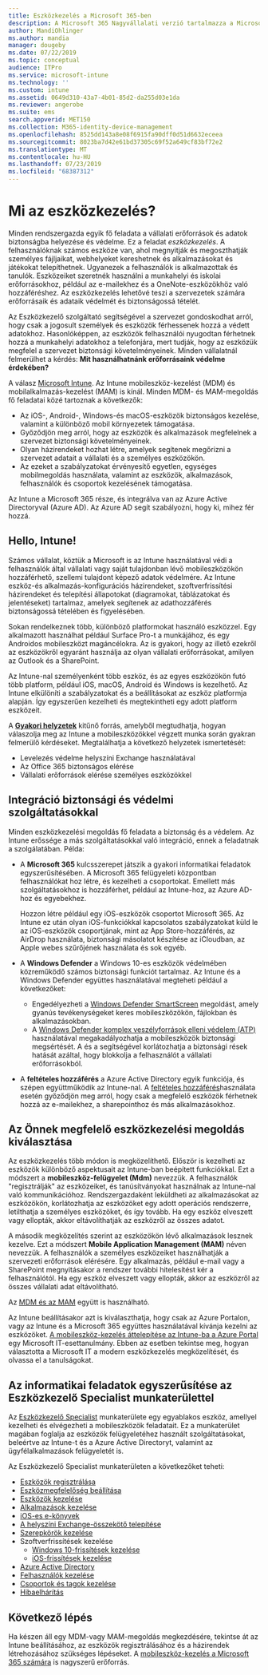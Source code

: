 ```yaml
---
title: Eszközkezelés a Microsoft 365-ben
description: A Microsoft 365 Nagyvállalati verzió tartalmazza a Microsoft Intune-t. Ismerje meg, hogy az Intune hogyan nyújt mobileszköz-kezelést és mobileszköz-kezelést a szervezet számára. Olvassa el a gyakori forgatókönyveket, és az Intune használatával telepítse a Microsoft 365t a környezetében.
author: MandiOhlinger
ms.author: mandia
manager: dougeby
ms.date: 07/22/2019
ms.topic: conceptual
audience: ITPro
ms.service: microsoft-intune
ms.technology: ''
ms.custom: intune
ms.assetid: 0649d310-43a7-4b01-85d2-da255d03e1da
ms.reviewer: angerobe
ms.suite: ems
search.appverid: MET150
ms.collection: M365-identity-device-management
ms.openlocfilehash: 8525dd143a8e08f6915fa90dff0d51d6632eceea
ms.sourcegitcommit: 8023ba7d42e61bd37305c69f52a649cf83bf72e2
ms.translationtype: MT
ms.contentlocale: hu-HU
ms.lasthandoff: 07/23/2019
ms.locfileid: "68387312"
---
```

# <a name="what-is-device-management"></a>Mi az eszközkezelés? 

Minden rendszergazda egyik fő feladata a vállalati erőforrások és adatok biztonságba helyezése és védelme. Ez a feladat *eszközkezelés*. A felhasználóknak számos eszköze van, ahol megnyitják és megoszthatják személyes fájljaikat, webhelyeket kereshetnek és alkalmazásokat és játékokat telepíthetnek. Ugyanezek a felhasználók is alkalmazottak és tanulók. Eszközeiket szeretnék használni a munkahelyi és iskolai erőforrásokhoz, például az e-mailekhez és a OneNote-eszközökhöz való hozzáféréshez. Az eszközkezelés lehetővé teszi a szervezetek számára erőforrásaik és adataik védelmét és biztonságossá tételét. 

Az Eszközkezelő szolgáltató segítségével a szervezet gondoskodhat arról, hogy csak a jogosult személyek és eszközök férhessenek hozzá a védett adatokhoz. Hasonlóképpen, az eszközök felhasználói nyugodtan férhetnek hozzá a munkahelyi adatokhoz a telefonjára, mert tudják, hogy az eszközük megfelel a szervezet biztonsági követelményeinek. Minden vállalatnál felmerülhet a kérdés: **Mit használhatnánk erőforrásaink védelme érdekében?**

A válasz [Microsoft Intune](https://docs.microsoft.com/intune/introduction-intune). Az Intune mobileszköz-kezelést (MDM) és mobilalkalmazás-kezelést (MAM) is kínál. Minden MDM- és MAM-megoldás fő feladatai közé tartoznak a következők:

- Az iOS-, Android-, Windows-és macOS-eszközök biztonságos kezelése, valamint a különböző mobil környezetek támogatása.
- Győződjön meg arról, hogy az eszközök és alkalmazások megfelelnek a szervezet biztonsági követelményeinek.
- Olyan házirendeket hozhat létre, amelyek segítenek megőrizni a szervezet adatait a vállalati és a személyes eszközökön.
- Az ezeket a szabályzatokat érvényesítő egyetlen, egységes mobilmegoldás használata, valamint az eszközök, alkalmazások, felhasználók és csoportok kezelésének támogatása.

Az Intune a Microsoft 365 része, és integrálva van az Azure Active Directoryval (Azure AD). Az Azure AD segít szabályozni, hogy ki, mihez fér hozzá.

## <a name="hello-intune"></a>Hello, Intune!
Számos vállalat, köztük a Microsoft is az Intune használatával védi a felhasználók által vállalati vagy saját tulajdonban lévő mobileszközökön hozzáférhető, szellemi tulajdont képező adatok védelmére. Az Intune eszköz-és alkalmazás-konfigurációs házirendeket, szoftverfrissítési házirendeket és telepítési állapotokat (diagramokat, táblázatokat és jelentéseket) tartalmaz, amelyek segítenek az adathozzáférés biztonságossá tételében és figyelésében.

Sokan rendelkeznek több, különböző platformokat használó eszközzel. Egy alkalmazott használhat például Surface Pro-t a munkájához, és egy Androidos mobileszközt magáncélokra. Az is gyakori, hogy az illető ezekről az eszközökről egyaránt használja az olyan vállalati erőforrásokat, amilyen az Outlook és a SharePoint.

Az Intune-nal személyenként több eszköz, és az egyes eszközökön futó több platform, például iOS, macOS, Android és Windows is kezelhető. Az Intune elkülöníti a szabályzatokat és a beállításokat az eszköz platformja alapján. Így egyszerűen kezelheti és megtekintheti egy adott platform eszközeit.

A **[Gyakori helyzetek](https://docs.microsoft.com/intune/common-scenarios)** kitűnő forrás, amelyből megtudhatja, hogyan válaszolja meg az Intune a mobileszközökkel végzett munka során gyakran felmerülő kérdéseket. Megtalálhatja a következő helyzetek ismertetését:  
- Levelezés védelme helyszíni Exchange használatával
- Az Office 365 biztonságos elérése
- Vállalati erőforrások elérése személyes eszközökkel

## <a name="integration-with-secure-and-protect-services"></a>Integráció biztonsági és védelmi szolgáltatásokkal
Minden eszközkezelési megoldás fő feladata a biztonság és a védelem. Az Intune erőssége a más szolgáltatásokkal való integráció, ennek a feladatnak a szolgálatában. Példa:

- A **Microsoft 365** kulcsszerepet játszik a gyakori informatikai feladatok egyszerűsítésében. A Microsoft 365 felügyeleti központban felhasználókat hoz létre, és kezelheti a csoportokat. Emellett más szolgáltatásokhoz is hozzáférhet, például az Intune-hoz, az Azure AD-hoz és egyebekhez. 

  Hozzon létre például egy iOS-eszközök csoportot Microsoft 365. Az Intune ez után olyan iOS-funkciókkal kapcsolatos szabályzatokat küld le az iOS-eszközök csoportjának, mint az App Store-hozzáférés, az AirDrop használata, biztonsági másolatot készítése az iCloudban, az Apple webes szűrőjének használata és sok egyéb.

- A **Windows Defender** a Windows 10-es eszközök védelmében közreműködő számos biztonsági funkciót tartalmaz. Az Intune és a Windows Defender együttes használatával megteheti például a következőket: 

  - Engedélyezheti a [Windows Defender SmartScreen](https://docs.microsoft.com/intune/endpoint-protection-windows-10) megoldást, amely gyanús tevékenységeket keres mobileszközökön, fájlokban és alkalmazásokban. 
  - A [Windows Defender komplex veszélyforrások elleni védelem (ATP)](https://docs.microsoft.com/intune/advanced-threat-protection) használatával megakadályozhatja a mobileszközök biztonsági megsértését. A és a segítségével korlátozhatja a biztonsági rések hatását azáltal, hogy blokkolja a felhasználót a vállalati erőforrásokból.

- A **feltételes hozzáférés** a Azure Active Directory egyik funkciója, és szépen együttműködik az Intune-nal. A [feltételes hozzáférés](https://docs.microsoft.com/intune/conditional-access)használata esetén győződjön meg arról, hogy csak a megfelelő eszközök férhetnek hozzá az e-mailekhez, a sharepointhoz és más alkalmazásokhoz. 

## <a name="choose-the-device-management-solution-thats-right-for-you"></a>Az Önnek megfelelő eszközkezelési megoldás kiválasztása

Az eszközkezelés több módon is megközelíthető. Először is kezelheti az eszközök különböző aspektusait az Intune-ban beépített funkciókkal. Ezt a módszert a **mobileszköz-felügyelet (Mdm)** nevezzük. A felhasználók "regisztrálják" az eszközeiket, és tanúsítványokat használnak az Intune-nal való kommunikációhoz. Rendszergazdaként leküldheti az alkalmazásokat az eszközökön, korlátozhatja az eszközöket egy adott operációs rendszerre, letilthatja a személyes eszközöket, és így tovább. Ha egy eszköz elveszett vagy ellopták, akkor eltávolíthatják az eszközről az összes adatot. 

A második megközelítés szerint az eszközökön lévő alkalmazások lesznek kezelve. Ezt a módszert **Mobile Application Management (MAM)** néven nevezzük. A felhasználók a személyes eszközeiket használhatják a szervezeti erőforrások elérésére. Egy alkalmazás, például e-mail vagy a SharePoint megnyitásakor a rendszer további hitelesítést kér a felhasználótól. Ha egy eszköz elveszett vagy ellopták, akkor az eszközről az összes vállalati adat eltávolítható. 

Az [MDM és az MAM](https://docs.microsoft.com/intune/byod-technology-decisions) együtt is használható.

Az Intune beállításakor azt is kiválaszthatja, hogy csak az Azure Portalon, vagy az Intune és a Microsoft 365 együttes használatával kívánja kezelni az eszközöket. [A mobileszköz-kezelés áttelepítése az Intune-ba a Azure Portal](https://www.microsoft.com/itshowcase/Article/Content/1042/Migrating-mobile-device-management-to-Intune-in-the-Azure-portal) egy Microsoft IT-esettanulmány. Ebben az esetben tekintse meg, hogyan választotta a Microsoft IT a modern eszközkezelés megközelítését, és olvassa el a tanulságokat.

## <a name="simplify-it-tasks-using-the-device-management-specialist-workspace"></a>Az informatikai feladatok egyszerűsítése az Eszközkezelő Specialist munkaterülettel

Az [Eszközkezelő Specialist](https://devicemanagement.portal.azure.com/) munkaterülete egy egyablakos eszköz, amellyel kezelheti és elvégezheti a mobileszközök feladatait. Ez a munkaterület magában foglalja az eszközök felügyeletéhez használt szolgáltatásokat, beleértve az Intune-t és a Azure Active Directoryt, valamint az ügyfélalkalmazások felügyeletét is. 

Az Eszközkezelő Specialist munkaterületen a következőket teheti:

- [Eszközök regisztrálása](https://docs.microsoft.com/intune/device-enrollment)
- [Eszközmegfelelőség beállítása](https://docs.microsoft.com/intune/device-compliance-get-started)
- [Eszközök kezelése](https://docs.microsoft.com/intune/device-management)
- [Alkalmazások kezelése](https://docs.microsoft.com/intune/app-management)  
- [iOS-es e-könyvek](https://docs.microsoft.com/intune/vpp-ebooks-ios)  
- [A helyszíni Exchange-összekötő telepítése](https://docs.microsoft.com/intune/exchange-connector-install)  
- [Szerepkörök kezelése](https://docs.microsoft.com/intune/role-based-access-control)  
- Szoftverfrissítések kezelése
  - [Windows 10-frissítések kezelése](https://docs.microsoft.com/intune/windows-update-for-business-configure)  
  - [iOS-frissítések kezelése](https://docs.microsoft.com/intune/software-updates-ios)  
- [Azure Active Directory](https://docs.microsoft.com/azure/active-directory)  
- [Felhasználók kezelése](https://docs.microsoft.com/azure/active-directory/fundamentals/add-users-azure-active-directory)
- [Csoportok és tagok kezelése](https://docs.microsoft.com/azure/active-directory/fundamentals/active-directory-manage-groups)
- [Hibaelhárítás](https://docs.microsoft.com/intune/help-desk-operators)

## <a name="next-step"></a>Következő lépés
Ha készen áll egy MDM-vagy MAM-megoldás megkezdésére, tekintse át az Intune beállításához, az eszközök regisztrálásához és a házirendek létrehozásához szükséges lépéseket. A [mobileszköz-kezelés a Microsoft 365 számára](https://docs.microsoft.com/microsoft-365/enterprise/mobility-infrastructure) is nagyszerű erőforrás.

